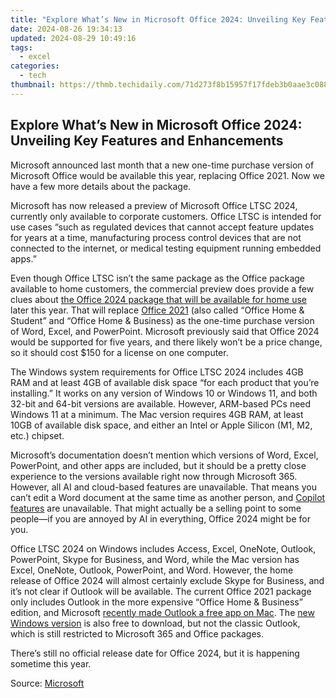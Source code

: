 ```yaml
---
title: "Explore What’s New in Microsoft Office 2024: Unveiling Key Features and Enhancements"
date: 2024-08-26 19:34:13
updated: 2024-08-29 10:49:16
tags:
  - excel
categories:
  - tech
thumbnail: https://thmb.techidaily.com/71d273f8b15957f17fdeb3b0aae3c0885fe07f2dce2ef3352473abd411f32443.jpg
---
```


## Explore What’s New in Microsoft Office 2024: Unveiling Key Features and Enhancements

Microsoft announced last month that a new one-time purchase version of Microsoft Office would be available this year, replacing Office 2021\. Now we have a few more details about the package.

 Microsoft has now released a preview of Microsoft Office LTSC 2024, currently only available to corporate customers. Office LTSC is intended for use cases “such as regulated devices that cannot accept feature updates for years at a time, manufacturing process control devices that are not connected to the internet, or medical testing equipment running embedded apps.”

 Even though Office LTSC isn’t the same package as the Office package available to home customers, the commercial preview does provide a few clues about [the Office 2024 package that will be available for home use](https://youtube-data.techidaily.com/024-approved-revolutionizing-audience-retention-on-youtube-with-these-top-6-techniques/) later this year. That will replace [Office 2021](https://amazon.com/dp/B09H7GPR1G?tag=hotoge-20&ascsubtag=UUhtgUeUpU2002774&asc%5Frefurl=https%3A%2F%2Fwww.howtogeek.com%2Fmicrosoft-reveals-more-details-about-office-2024-package%2F&asc%5Fcampaign=Short-Term) (also called “Office Home & Student” and “Office Home & Business) as the one-time purchase version of Word, Excel, and PowerPoint. Microsoft previously said that Office 2024 would be supported for five years, and there likely won’t be a price change, so it should cost $150 for a license on one computer.

 The Windows system requirements for Office LTSC 2024 includes 4GB RAM and at least 4GB of available disk space “for each product that you’re installing.” It works on any version of Windows 10 or Windows 11, and both 32-bit and 64-bit versions are available. However, ARM-based PCs need Windows 11 at a minimum. The Mac version requires 4GB RAM, at least 10GB of available disk space, and either an Intel or Apple Silicon (M1, M2, etc.) chipset.

 Microsoft’s documentation doesn’t mention which versions of Word, Excel, PowerPoint, and other apps are included, but it should be a pretty close experience to the versions available right now through Microsoft 365\. However, all AI and cloud-based features are unavailable. That means you can’t edit a Word document at the same time as another person, and [Copilot features](https://extra-skills.techidaily.com/in-2024-photoshop-facebackground-anonymity-guide/) are unavailable. That might actually be a selling point to some people—if you are annoyed by AI in everything, Office 2024 might be for you.

 Office LTSC 2024 on Windows includes Access, Excel, OneNote, Outlook, PowerPoint, Skype for Business, and Word, while the Mac version has Excel, OneNote, Outlook, PowerPoint, and Word. However, the home release of Office 2024 will almost certainly exclude Skype for Business, and it’s not clear if Outlook will be available. The current Office 2021 package only includes Outlook in the more expensive “Office Home & Business” edition, and Microsoft [recently made Outlook a free app on Mac](https://facebook-video-recording.techidaily.com/new-seamless-transition-from-fb-videos-to-polished-mp3-tracks-for-2024/). The [new Windows version](https://youtube-blog.techidaily.com/24-adjust-your-video-feedback-control-in-youtube/) is also free to download, but not the classic Outlook, which is still restricted to Microsoft 365 and Office packages.

 There’s still no official release date for Office 2024, but it is happening sometime this year.

 Source: [Microsoft](https://techcommunity.microsoft.com/t5/microsoft-365-blog/commercial-preview-of-microsoft-office-ltsc-2024-is-now/ba-p/4102538)

<ins class="adsbygoogle"
     style="display:block"
     data-ad-format="autorelaxed"
     data-ad-client="ca-pub-7571918770474297"
     data-ad-slot="1223367746"></ins>



<ins class="adsbygoogle"
     style="display:block"
     data-ad-client="ca-pub-7571918770474297"
     data-ad-slot="8358498916"
     data-ad-format="auto"
     data-full-width-responsive="true"></ins>
